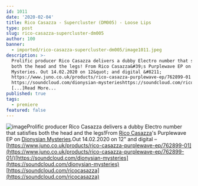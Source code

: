 ```yaml
---
id: 1011
date: '2020-02-04'
title: Rico Casazza - Supercluster (DM005) - Loose Lips
type: post
slug: rico-casazza-supercluster-dm005
author: 100
banner:
  - imported/rico-casazza-supercluster-dm005/image1011.jpeg
description: >-
  Prolific producer Rico Casazza delivers a dubby Electro number that satisfies
  both the head and the legs! From Rico Casazza&#39;s Purplewave EP on Dionysian
  Mysteries. Out 14.02.2020 on 12&quot; and digital &#8211;
  https://www.juno.co.uk/products/rico-casazza-purplewave-ep/762899-01
  https://soundcloud.com/dionysian-mysterieshttps://soundcloud.com/ricocasazza
  [...]Read More...
published: true
tags:
  - premiere
featured: false
---
```

![image](../imported/rico-casazza-supercluster-dm005/image1011.jpeg)Prolific producer Rico Casazza delivers a dubby Electro number that satisfies both the head and the legs!From [Rico Casazza](https://www.residentadvisor.net/dj/ricocasazza)'s Purplewave EP on [Dionysian Mysteries](https://www.residentadvisor.net/record-label.aspx?id=14343).Out 14.02.2020 on 12" and digital – [](https://www.juno.co.uk/products/rico-casazza-purplewave-ep/762899-01/)[https://www.juno.co.uk/products/rico-casazza-purplewave-ep/762899-01](https://www.juno.co.uk/products/rico-casazza-purplewave-ep/762899-01/)[https://soundcloud.com/dionysian-mysteries](https://soundcloud.com/dionysian-mysteries)  
[](https://soundcloud.com/ricocasazza)[https://soundcloud.com/ricocasazza](https://soundcloud.com/ricocasazza)